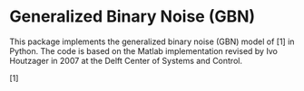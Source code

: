 # Generalized Binary Noise (GBN)

This package implements the generalized binary noise (GBN) model of [1] in Python. 
The code is based on the Matlab implementation revised by Ivo Houtzager in 2007 at the Delft Center of Systems and Control.

[1]

